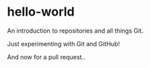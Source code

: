 # hello-world
An introduction to repositories and all things Git.

Just experimenting with Git and GitHub!

And now for a pull request..
